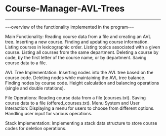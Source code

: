 # Course-Manager-AVL-Trees
--------------------------------------------------------------------------------------------------------------------------------------------------------------------------------------------------------------------
---overview of the functionality implemented in the program---

Main Functionality:
Reading course data from a file and creating an AVL tree.
Inserting a new course.
Finding and updating course information.
Listing courses in lexicographic order.
Listing topics associated with a given course.
Listing all courses from the same department.
Deleting a course by code, by the first letter of the course name, or by department.
Saving course data to a file.

AVL Tree Implementation:
Inserting nodes into the AVL tree based on the course code.
Deleting nodes while maintaining the AVL tree balance.
Finding nodes by course code.
Height calculation and balancing operations (single and double rotations).

File Operations:
Reading course data from a file (courses.txt).
Saving course data to a file (offered_courses.txt).
Menu System and User Interaction:
Displaying a menu for users to choose from different options.
Handling user input for various operations.

Stack Implementation:
Implementing a stack data structure to store course codes for deletion operations.
